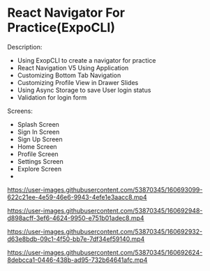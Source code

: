 # React Navigator For Practice(ExpoCLI)

Description:

- Using ExopCLI to create a navigator for practice
- React Navigation V5 Using Application
- Customizing Bottom Tab Navigation
- Customizing Profile View in Drawer Slides
- Using Async Storage to save User login status
- Validation for login form

Screens:

- Splash Screen
- Sign In Screen
- Sign Up Screen
- Home Screen
- Profile Screen
- Settings Screen
- Explore Screen
- 

https://user-images.githubusercontent.com/53870345/160693099-622c21ee-4e59-46e6-9943-4efe1e3aacc8.mp4 

https://user-images.githubusercontent.com/53870345/160692948-d898acff-3ef6-4624-9950-e751b01adec8.mp4 

https://user-images.githubusercontent.com/53870345/160692932-d63e8bdb-09c1-4f50-bb7e-7df34ef59140.mp4 

https://user-images.githubusercontent.com/53870345/160692624-8debcca1-0446-438b-ad95-732b64641afc.mp4 
